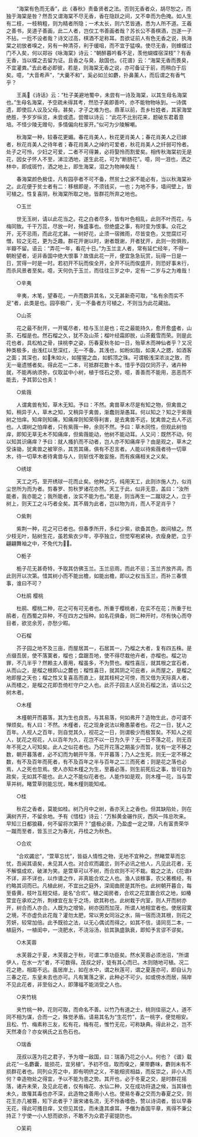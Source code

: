 <!-- { "loadSidebar": true } -->
　　“海棠有色而无香”，此《春秋》责备贤者之法。否则无香者众，胡尽恕之，而独于海棠是咎？然吾又谓海棠不尽无香，香在隐跃之间，又不幸而为色掩。如人生有二枝，一枝稍粗，则为精者所隐；一术太长，则六艺皆通，悉为人所不道。王羲之善书，吴道子善画，此二人者，岂仅工书善画者哉？苏长公不善棋酒，岂遂一子不拈，一卮不设者哉？诗文过高，棋酒不足称耳。吾欲证前人有色无香之说，执海棠之初放者嗅之，另有一种清芬，利于缓咀，而不宜于猛嗅。使尽无香，则蜂蝶过门不入矣，何以郑谷《咏海棠》诗云：“朝醉暮吟看不足，羡他蝴蝶宿深枝”？有香无香，当以蝶之去留为证。且香之与臭，敌国也。《花谱》云：“海棠无香而畏臭，不宜灌粪。”去此者必即彼，若是，则海棠无香之说，亦可备证于前，而稍白于后矣。噫，“大音希声”，“大羹不和”，奚必如兰如麝，扑鼻薰人，而后谓之有香气乎？

　　王禹《诗话》云：“杜子美避地蜀中，未尝有一诗及海棠，以其生母名海棠也。”生母名海棠，予空疏未得其考，然恐子美即善吟，亦不能物物咏到。一诗偶遗，即使后人议及父母。甚矣，才子之难为也。鼎革以前，吾乡杜姓者，其家海堂绝胜，予岁岁纵览，未尝或遗。尝赠以诗云：“此花不比别花来，题破东君着意培。不怪少陵无赠句，多情偏向杜家开。”似可为少陵解嘲。

　　秋海棠一种，较春花更媚。春花肖美人，秋花更肖美人；春花肖美人之已嫁者，秋花肖美人之待年者；春花肖美人之绰约可爱者，秋花肖美人之纤弱可怜者。处子之可怜，少妇之可爱，二者不可得兼，必将娶怜而割爱矣。相传秋海棠初无是花，因女子怀人不至，涕泣洒地，遂生此花，可为“断肠花”。噫，同一泪也，洒之林中，即成斑竹，洒之地上，即生海棠，泪之为物神矣哉！

　　春海棠颜色极佳，凡有园亭者不可不备，然贫士之家不能必有，当以秋海棠补之。此花便于贫士者有二：移根即是，不须钱买，一也；为地不多，墙间壁上，皆可植之。性复喜阴，秋海棠所取之地，皆群花所弃之地也。

　　○玉兰

　　世无玉树，请以此花当之。花之白者尽多，皆有叶色相乱，此则不叶而花，与梅同致。千干万蕊，尽放一时，殊盛事也。但绝盛之事，有时变为恨事。众花之开，无不忌雨，而此花尤甚。一树好花，止须一宿微雨，尽皆变色，又觉腐烂可憎，较之无花，更为乏趣。群花开谢以时，谢者既谢，开者犹开，此则一败俱败，半瓣不留。语云：“弄花一年，看花十日。”为玉兰主人者，常有延伫经年，不得一朝盼望者，讵非香国中绝大恨事？故值此花一开，便宜急急玩赏，玩得一日是一日，赏得一时是一时。若初开不玩而俟全开，全开不玩而俟盛开，则恐好事未行，而杀风景者至矣。噫，天何仇于玉兰，而往往三岁之中，定有一二岁与之为难哉！

　　○辛夷

　　辛夷，木笔，望春花，一卉而数异其名，又无甚新奇可取，“名有余而实不足”者，此类是也。园亭极广，无一不备者方可植之，不则当为此花藏拙。

　　○山茶

　　花之最不耐开，一开辄尽者，桂与玉兰是也；花之最能持久，愈开愈盛者，山茶、石榴是也。然石榴之久，犹不及山茶；榴叶经霜即脱，山茶戴雪而荣。则是此花也者，具松柏之骨，挟桃李之姿，历春夏秋冬如一日，殆草木而神仙者乎？又况种类极多，由浅红以至深红，无一不备。其浅也，如粉如脂，如美人之腮，如酒客之面；其深也，如朱如火，如猩猩之血，如鹤顶之珠。可谓极浅深浓淡之致，而无一毫遗憾者矣。得此花一二本，可抵群花数十本。惜乎予园仅同芥子，诸卉种就，不能再纳须弥，仅取盆中小树，植于怪石之旁。噫，善善而不能用，恶恶而不能去，予其郭公也夫！

　　○紫薇

　　人谓禽兽有知，草木无知。予曰：不然。禽兽草木尽是有知之物，但禽兽之知，稍异于人，草木之知，又稍异于禽兽，渐蠢则渐愚耳。何以知之？知之于紫薇树之怕痒。知痒则知痛，知痛痒则知荣辱利害，是去禽兽不远，犹禽兽之去人不远也。人谓树之怕痒者，只有紫薇一种，余则不然。予曰：草木同性，但观此树怕痒，即知无草无木不知痛痒，但紫薇能动，他树不能动耳。人又问：既然不动，何以知其识痛痒？予曰：就人搔扒而不动者，岂人亦不知痛痒乎？由是观之，草木之受诛锄，犹禽兽之被宰杀，其苦其痛，俱有不忍言者。人能以待紫薇者待一切草木，待一切草木者待禽兽与人，则斩伐不敢妄施，而有疾痛相关之义矣。

　　○绣球

　　天工之巧，至开绣球一花而止矣。他种之巧，纯用天工，此则诈施人力，似肖尘世所为而为者。剪春罗、剪秋罗诸花亦然。天工于此，似非无意，盖曰：“汝所能者，我亦能之；我所能者，汝实不能为也。”若是，则当再生一二蹴球之人，立于树上，则天工之斗巧者全矣。其不屑为此者，岂以物为肖，而人不足肖乎？

　　○紫荆

　　紫荆一种，花之可已者也。但春季所开，多红少紫，欲备其色，故间植之。然少枝无叶，贴树生花，虽若紫衣少年，亭亭独立，但觉窄袍紧袂，衣瘦身肥，立于翩翩舞袖之中，不免代为。

　　○栀子

　　栀子花无甚奇特，予取其仿佛玉兰。玉兰忌雨，而此不忌；玉兰齐放齐凋，而此则开以次第。惜其树小而不能出檐，如能出檐，即以之权当玉兰，而补三春恨事，谁曰不可？

　　○杜鹃 樱桃

　　杜鹃、樱桃二种，花之可有可无者也。所重于樱桃者，在实不在花；所重于杜鹃者，在西蜀之异种，不在四方之恒种。如名花俱备，则二种开时，尽有快心而夺目者，欲览余芳，亦愁少暇。

　　○石榴

　　芥子园之地不及三亩，而屋居其一，石居其一，乃榴之大者，复有四五株。是点缀吾居，使不落寞者，榴也；盘踞吾地，使不得尽栽他卉者，亦榴也。榴之功罪，不几半乎？然赖主人善用，榴虽多，不为赘也。榴性喜压，就其根之宜石者，从而山之，是榴之根即山之麓也；榴性喜日，就其阴之可庇者，从而屋之，是榴之地即屋之天也；榴之性又复喜高而直上，就其枝柯之可傍，而又借为天际真人者，从而楼之，是榴之花即吾倚栏守户之人也。此芥子园主人区处石榴之法，请以公之树木者。

　　○木槿

　　木槿朝开而暮落，其为生也良苦。与其易落，何如弗开？造物生此，亦可谓不惮烦矣。有人曰：不然。木槿者，花之现身说法以儆愚蒙者也。花之一日，犹人之百年。人视人之百年，则自觉其久，视花之一日，则谓极少而极暂矣。不知人之视人，犹花之视花，人以百年为久，花岂不以一日为久乎？无一日不落之花，则无百年不死之人可知矣。此人之似花者也。乃花开花落之期虽少而暂，犹有一定不移之数，朝开暮落者，必不幻而为朝开午落，午开暮落；乃人之生死，则无一定不移之数，有不及百年而死者，有不及百年之半与百年之二三而死者；则是花之落也必焉，人之死也忽焉。使人亦知木槿之为生，至暮必落，则生前死后之事，皆可自为政矣，无如其不能也。此人之不能似花者也。人能作如是观，则木槿一花，当与萱草并树。睹萱草则能忘忧，睹木槿则能知戒。

　　○桂

　　秋花之香者，莫能如桂。树乃月中之树，香亦天上之香也。但其缺陷处，则在满树齐开，不留余地。予有《惜桂》诗云：“万斛黄金碾作灰，西风一阵总吹来。早知三日都狼藉，何不留将次第开？”盛极必衰，乃盈虚一定之理，凡有富贵荣华一蹴而至者，皆玉兰之为春光，丹桂之为秋色。

　　○合欢

　　“合欢蠲忿”，“萱草忘忧”，皆益人情性之物，无地不宜种之。然睹萱草而忘忧，吾闻其语矣，未见其人也。对合欢而蠲忿，则不必讯之他人，凡见此花者，无不解愠成欢，破涕为笑。是萱草可以不树，而合欢则不可不栽。栽之之法，《花谱》不详，非不详也，以作谱之作，非真能合欢之人也。渔人谈稼事，农父著樵经，有约略其词而已。凡植此树，不宜出之庭外，深闺曲房是其所也。此树朝开暮合，每至昏黄，枝叶互相交结，是名“合欢”。植之闺房者，合欢之花宜置合欢之地，如椿萱宜在承欢之所，荆棣宜在友于之场，欲其称也。此树栽于内室，则人开而树亦开，树合而人亦合。人既为之增愉，树亦因而加茂，所谓人地相宜者也。使居寂寞之境，不亦虚负此花哉？灌勿太肥，常以男女同浴之水，隔一宿而浇其根，则花之芳妍，较常加倍。此予既验之法，以无心偶试而得之。如其不信，请同觅二本，一植庭外，一植闺中，一浇肥水，不浇浴汤，验其孰盛孰衰，即知予言谬不谬矣。

　　○木芙蓉

　　水芙蓉之于夏，木芙蓉之于秋，可谓二季功臣矣。然水芙蓉必须池沼，“所谓伊人，在水一方”者，不可数得。茂叔之好，徒有其心而已。木则随地可植。况二花之艳，相距不远。虽居岸上，如在水中，谓之秋莲可，谓之夏莲亦可，即自认为三春之花，东皇未去也亦可。凡有篱落之家，此种必不可少。如或傍水而居，隔岸不见此花者，非至俗之人，即薄福不能消受之人也。

　　○夹竹桃

　　夹竹桃一种，花则可取，而命名不善。以竹乃有道之士，桃则佳丽之人，道不同不相为谋，合而一之，殊觉矛盾。请易其名为“生花竹”，去一桃字，便觉相安。且松、竹、梅素称三友，松有花，梅有花，惟竹无花，可称缺典。得此补之，岂不天然凑合？亦女祸氏之五色石也。

　　○瑞香

　　茂叔以莲为花之君子，予为增一敌国，曰：瑞香乃花之小人。何也？《谱》载此花“一名麝囊，能损花，宜另植”。予初不信，取而嗅之，果带麝味，麝则未有不损群花者也。同列众芳之中，即有明侪之义，不能相资相益，而反崇之，非小人而何？幸造物处之得宜，予以不能为患之势。其开也，必于冬夏之交，是时群花摇落，诸卉未荣，及见此花者，仅有梅花、水仙二种，又在成功将退之候，当其锋也未久，故罹其毒也亦不深，此造物之善用小人也。使易冬春之交而为春夏之交，则花王亦几被篡，矧下此者乎？唐宋诸名流，无不怜香嗜色，赞以诗词者，皆以早春无花，得此可搔目痒，又但见其佳，而未逢其虐耳。予僭为香国平章，焉得不秉公持正？宁使一小人怒而欲杀，不敢不为众君子密提防也。

　　○茉莉

